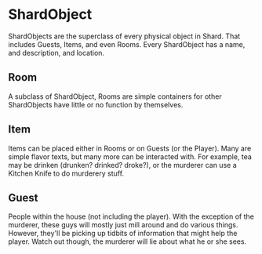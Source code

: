 # ShardObject

ShardObjects are the superclass of every physical object in Shard. That
includes Guests, Items, and even Rooms. Every ShardObject has a name, and
description, and location.

## Room

A subclass of ShardObject, Rooms are simple containers for other ShardObjects
have little or no function by themselves.

## Item

Items can be placed either in Rooms or on Guests (or the Player). Many are
simple flavor texts, but many more can be interacted with. For example,
tea may be drinken (drunken? drinked? droke?), or the murderer can use a 
Kitchen Knife to do murderery stuff.

## Guest

People within the house (not including the player). With the exception of the
murderer, these guys will mostly just mill around and do various things.
However, they'll be picking up tidbits of information that might help the
player. Watch out though, the murderer will lie about what he or she sees.